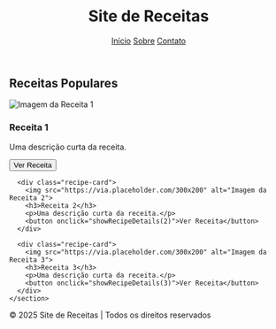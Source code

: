<!DOCTYPE html>
<html lang="pt-BR">
<head>
  <meta charset="UTF-8">
  <meta name="viewport" content="width=device-width, initial-scale=1.0">
  <title>Site de Receitas</title>
  <link rel="stylesheet" href="style.css">
</head>
<body>
  <header>
    <h1>Site de Receitas</h1>
    <nav>
      <a href="#">Início</a>
      <a href="#">Sobre</a>
      <a href="#">Contato</a>
    </nav>
  </header>

  <main>
    <section class="recipes">
      <h2>Receitas Populares</h2>
      <div class="recipe-card">
        <img src="https://via.placeholder.com/300x200" alt="Imagem da Receita 1">
        <h3>Receita 1</h3>
        <p>Uma descrição curta da receita.</p>
        <button onclick="showRecipeDetails(1)">Ver Receita</button>
      </div>

      <div class="recipe-card">
        <img src="https://via.placeholder.com/300x200" alt="Imagem da Receita 2">
        <h3>Receita 2</h3>
        <p>Uma descrição curta da receita.</p>
        <button onclick="showRecipeDetails(2)">Ver Receita</button>
      </div>

      <div class="recipe-card">
        <img src="https://via.placeholder.com/300x200" alt="Imagem da Receita 3">
        <h3>Receita 3</h3>
        <p>Uma descrição curta da receita.</p>
        <button onclick="showRecipeDetails(3)">Ver Receita</button>
      </div>
    </section>
  </main>

  <footer>
    <p>© 2025 Site de Receitas | Todos os direitos reservados</p>
  </footer>

  <script src="script.js"></script>
</body>
</html>

